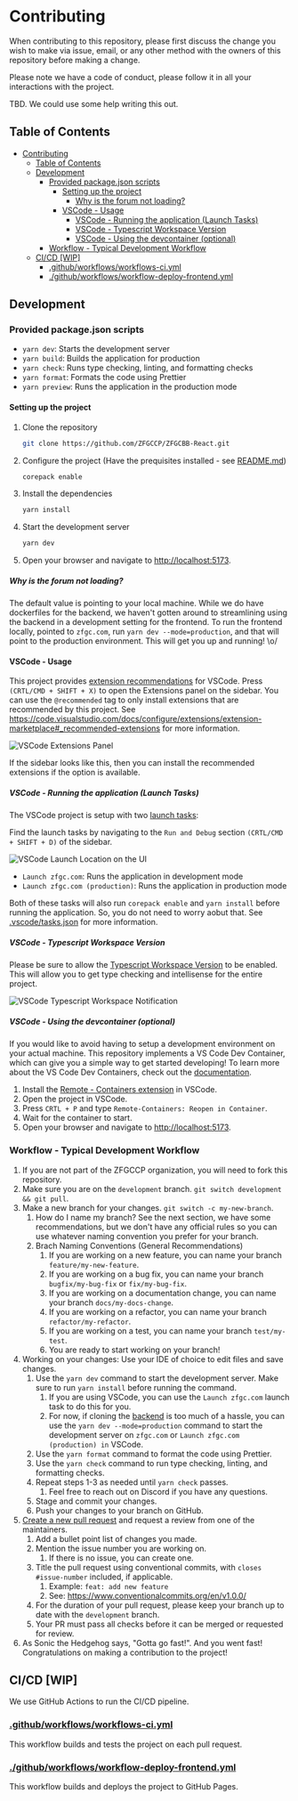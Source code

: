 # Contributing

When contributing to this repository, please first discuss the change you wish to make via issue,
email, or any other method with the owners of this repository before making a change.

Please note we have a code of conduct, please follow it in all your interactions with the project.

TBD. We could use some help writing this out.

## Table of Contents

- [Contributing](#contributing)
  - [Table of Contents](#table-of-contents)
  - [Development](#development)
    - [Provided package.json scripts](#provided-packagejson-scripts)
      - [Setting up the project](#setting-up-the-project)
        - [Why is the forum not loading?](#why-is-the-forum-not-loading)
      - [VSCode - Usage](#vscode---usage)
        - [VSCode - Running the application (Launch Tasks)](#vscode---running-the-application-launch-tasks)
        - [VSCode - Typescript Workspace Version](#vscode---typescript-workspace-version)
        - [VSCode - Using the devcontainer (optional)](#vscode---using-the-devcontainer-optional)
    - [Workflow - Typical Development Workflow](#workflow---typical-development-workflow)
  - [CI/CD \[WIP\]](#cicd-wip)
    - [.github/workflows/workflows-ci.yml](#githubworkflowsworkflows-ciyml)
    - [./github/workflows/workflow-deploy-frontend.yml](#githubworkflowsworkflow-deploy-frontendyml)

## Development

### Provided package.json scripts

- `yarn dev`: Starts the development server
- `yarn build`: Builds the application for production
- `yarn check`: Runs type checking, linting, and formatting checks
- `yarn format`: Formats the code using Prettier
- `yarn preview`: Runs the application in the production mode
<!-- - `yarn preview:ssr`: Runs the application in the production mode with server-side rendering
- `yarn start`: Runs the application in production mode with server-side rendering -->

#### Setting up the project

1. Clone the repository

   ```bash
   git clone https://github.com/ZFGCCP/ZFGCBB-React.git
   ```

2. Configure the project (Have the prequisites installed - see [README.md](README.md))

   ```bash
   corepack enable
   ```

3. Install the dependencies

   ```bash
   yarn install
   ```

4. Start the development server

   ```bash
   yarn dev
   ```

5. Open your browser and navigate to <http://localhost:5173>.

##### Why is the forum not loading?

The default value is pointing to your local machine. While we do have dockerfiles for the backend, we haven't gotten around to streamlining using the backend in a development setting for the frontend. To run the frontend locally, pointed to `zfgc.com`, run `yarn dev --mode=production`, and that will point to the production environment. This will get you up and running! \o/

#### VSCode - Usage

This project provides [extension recommendations](./.vscode/extensions.json) for VSCode. Press `(CRTL/CMD + SHIFT + X)` to open the Extensions panel on the sidebar. You can use the `@recommended` tag to only install extensions that are recommended by this project. See <https://code.visualstudio.com/docs/configure/extensions/extension-marketplace#_recommended-extensions> for more information.

![VSCode Extensions Panel](docs/assets/vscode-recommended-extensions.png)

If the sidebar looks like this, then you can install the recommended extensions if the option is available.

##### VSCode - Running the application (Launch Tasks)

The VSCode project is setup with two [launch tasks](./.vscode/launch.json):

Find the launch tasks by navigating to the `Run and Debug` section `(CRTL/CMD + SHIFT + D)` of the sidebar.

![VSCode Launch Location on the UI](docs/assets/vscode-launch-location.png)

- `Launch zfgc.com`: Runs the application in development mode
- `Launch zfgc.com (production)`: Runs the application in production mode

Both of these tasks will also run `corepack enable` and `yarn install` before running the application. So, you do not need to worry aobut that. See [.vscode/tasks.json](./.vscode/tasks.json) for more information.

##### VSCode - Typescript Workspace Version

Please be sure to allow the [Typescript Workspace Version](https://code.visualstudio.com/docs/typescript/typescript-compiling#_using-the-workspace-version) to be enabled. This will allow you to get type checking and intellisense for the entire project.

![VSCode Typescript Workspace Notification](docs/assets/vscode-typescript-notification.png)

##### VSCode - Using the devcontainer (optional)

If you would like to avoid having to setup a development environment on your actual machine. This repository implements a VS Code Dev Container, which can give you a simple way to get started developing! To learn more about the VS Code Dev Containers, check out the [documentation](https://code.visualstudio.com/docs/devcontainers/containers).

1. Install the [Remote - Containers extension](https://marketplace.visualstudio.com/items?itemName=ms-vscode-remote.remote-containers) in VSCode.
2. Open the project in VSCode.
3. Press `CRTL + P` and type `Remote-Containers: Reopen in Container`.
4. Wait for the container to start.
5. Open your browser and navigate to <http://localhost:5173>.

### Workflow - Typical Development Workflow

1. If you are not part of the ZFGCCP organization, you will need to fork this repository.
2. Make sure you are on the `development` branch. `git switch development && git pull`.
3. Make a new branch for your changes. `git switch -c my-new-branch`.
   1. How do I name my branch? See the next section, we have some recommendations, but we don't have any official rules so you can use whatever naming convention you prefer for your branch.
   2. Brach Naming Conventions (General Recommendations)
      1. If you are working on a new feature, you can name your branch `feature/my-new-feature`.
      2. If you are working on a bug fix, you can name your branch `bugfix/my-bug-fix` or `fix/my-bug-fix`.
      3. If you are working on a documentation change, you can name your branch `docs/my-docs-change`.
      4. If you are working on a refactor, you can name your branch `refactor/my-refactor`.
      5. If you are working on a test, you can name your branch `test/my-test`.
      6. You are ready to start working on your branch!
4. Working on your changes: Use your IDE of choice to edit files and save changes.
   1. Use the `yarn dev` command to start the development server. Make sure to run `yarn install` before running the command.
      1. If you are using VSCode, you can use the `Launch zfgc.com` launch task to do this for you.
      2. For now, if cloning the [backend](https://github.com/ZFGCCP/ZFGCBB) is too much of a hassle, you can use the `yarn dev --mode=production` command to start the development server on `zfgc.com` or `Launch zfgc.com (production) in` VSCode. <!-- FIXME: remove this note when we have a container that can be pulled down and run locally -->
   2. Use the `yarn format` command to format the code using Prettier.
   3. Use the `yarn check` command to run type checking, linting, and formatting checks.
   4. Repeat steps 1-3 as needed until `yarn check` passes.
      1. Feel free to reach out on Discord if you have any questions.
   5. Stage and commit your changes.
   6. Push your changes to your branch on GitHub.
5. [Create a new pull request](https://github.com/ZFGCCP/ZFGCBB-React/compare) and request a review from one of the maintainers.
   1. Add a bullet point list of changes you made.
   2. Mention the issue number you are working on.
      1. If there is no issue, you can create one.
   3. Title the pull request using conventional commits, with `closes #issue-number` included, if applicable.
      1. Example: `feat: add new feature`
      2. See: <https://www.conventionalcommits.org/en/v1.0.0/>
   4. For the duration of your pull request, please keep your branch up to date with the `development` branch.
   5. Your PR must pass all checks before it can be merged or requested for review.
6. As Sonic the Hedgehog says, "Gotta go fast!". And you went fast! Congratulations on making a contribution to the project!

## CI/CD [WIP]

We use GitHub Actions to run the CI/CD pipeline.

### [.github/workflows/workflows-ci.yml](.github/workflows/workflow-ci.yml)

This workflow builds and tests the project on each pull request.

### [./github/workflows/workflow-deploy-frontend.yml](.github/workflows/workflow-deploy-frontend.yml)

This workflow builds and deploys the project to GitHub Pages.
